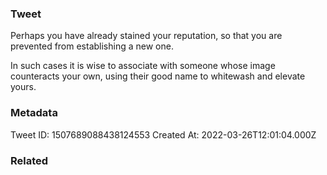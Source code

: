 ### Tweet
Perhaps you have already stained your reputation, so that you are prevented from establishing a new one.

In such cases it is wise to associate with someone whose image counteracts your own, using their good name to whitewash and elevate yours.

### Metadata
Tweet ID: 1507689088438124553
Created At: 2022-03-26T12:01:04.000Z

### Related

